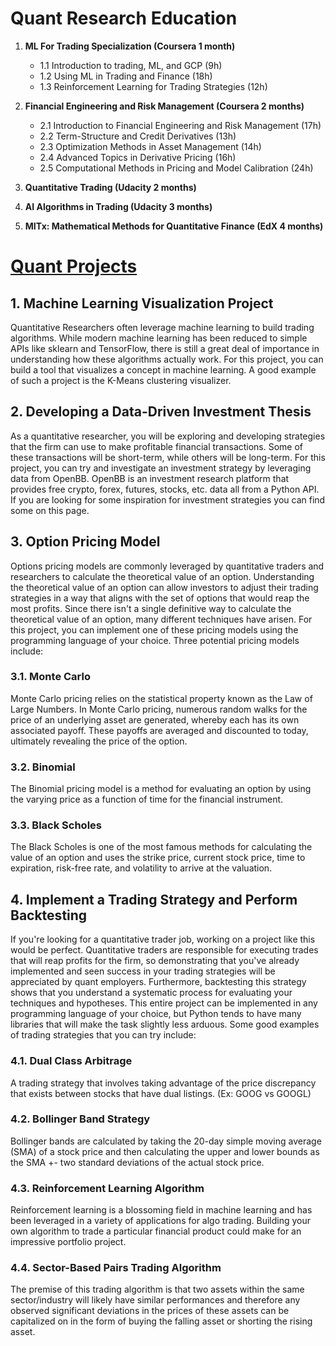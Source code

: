 # Quant Research Education

1. **ML For Trading Specialization (Coursera 1 month)**
   - 1.1 Introduction to trading, ML, and GCP (9h)
   - 1.2 Using ML in Trading and Finance (18h)
   - 1.3 Reinforcement Learning for Trading Strategies (12h)

2. **Financial Engineering and Risk Management (Coursera 2 months)**
   - 2.1 Introduction to Financial Engineering and Risk Management (17h)
   - 2.2 Term-Structure and Credit Derivatives (13h)
   - 2.3 Optimization Methods in Asset Management (14h)
   - 2.4 Advanced Topics in Derivative Pricing (16h)
   - 2.5 Computational Methods in Pricing and Model Calibration (24h)

3. **Quantitative Trading (Udacity 2 months)**

4. **AI Algorithms in Trading (Udacity 3 months)**

5. **MITx: Mathematical Methods for Quantitative Finance (EdX 4 months)**

# [Quant Projects](https://openquant.co/blog/quantitative-finance-portfolio-projects)

## 1. Machine Learning Visualization Project

Quantitative Researchers often leverage machine learning to build trading algorithms. While modern machine learning has been reduced to simple APIs like sklearn and TensorFlow, there is still a great deal of importance in understanding how these algorithms actually work. For this project, you can build a tool that visualizes a concept in machine learning. A good example of such a project is the K-Means clustering visualizer.

## 2. Developing a Data-Driven Investment Thesis

As a quantitative researcher, you will be exploring and developing strategies that the firm can use to make profitable financial transactions. Some of these transactions will be short-term, while others will be long-term. For this project, you can try and investigate an investment strategy by leveraging data from OpenBB. OpenBB is an investment research platform that provides free crypto, forex, futures, stocks, etc. data all from a Python API. If you are looking for some inspiration for investment strategies you can find some on this page.

## 3. Option Pricing Model

Options pricing models are commonly leveraged by quantitative traders and researchers to calculate the theoretical value of an option. Understanding the theoretical value of an option can allow investors to adjust their trading strategies in a way that aligns with the set of options that would reap the most profits. Since there isn't a single definitive way to calculate the theoretical value of an option, many different techniques have arisen. For this project, you can implement one of these pricing models using the programming language of your choice. Three potential pricing models include:

### 3.1. Monte Carlo
Monte Carlo pricing relies on the statistical property known as the Law of Large Numbers. In Monte Carlo pricing, numerous random walks for the price of an underlying asset are generated, whereby each has its own associated payoff. These payoffs are averaged and discounted to today, ultimately revealing the price of the option.

### 3.2. Binomial
The Binomial pricing model is a method for evaluating an option by using the varying price as a function of time for the financial instrument.

### 3.3. Black Scholes
The Black Scholes is one of the most famous methods for calculating the value of an option and uses the strike price, current stock price, time to expiration, risk-free rate, and volatility to arrive at the valuation.

## 4. Implement a Trading Strategy and Perform Backtesting

If you're looking for a quantitative trader job, working on a project like this would be perfect. Quantitative traders are responsible for executing trades that will reap profits for the firm, so demonstrating that you've already implemented and seen success in your trading strategies will be appreciated by quant employers. Furthermore, backtesting this strategy shows that you understand a systematic process for evaluating your techniques and hypotheses. This entire project can be implemented in any programming language of your choice, but Python tends to have many libraries that will make the task slightly less arduous. Some good examples of trading strategies that you can try include:

### 4.1. Dual Class Arbitrage
A trading strategy that involves taking advantage of the price discrepancy that exists between stocks that have dual listings. (Ex: GOOG vs GOOGL)

### 4.2. Bollinger Band Strategy
Bollinger bands are calculated by taking the 20-day simple moving average (SMA) of a stock price and then calculating the upper and lower bounds as the SMA +- two standard deviations of the actual stock price.

### 4.3. Reinforcement Learning Algorithm
Reinforcement learning is a blossoming field in machine learning and has been leveraged in a variety of applications for algo trading. Building your own algorithm to trade a particular financial product could make for an impressive portfolio project.

### 4.4. Sector-Based Pairs Trading Algorithm
The premise of this trading algorithm is that two assets within the same sector/industry will likely have similar performances and therefore any observed significant deviations in the prices of these assets can be capitalized on in the form of buying the falling asset or shorting the rising asset.
